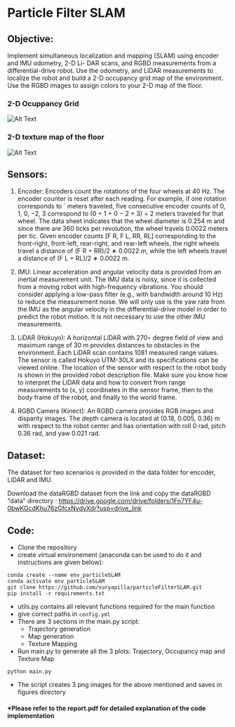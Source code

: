 # Particle Filter SLAM

## Objective:
Implement simultaneous localization and mapping (SLAM) using encoder and IMU odometry, 2-D Li-
DAR scans, and RGBD measurements from a differential-drive robot. Use the odometry, and LiDAR
measurements to localize the robot and build a 2-D occupancy grid map of the environment. Use the
RGBD images to assign colors to your 2-D map of the floor.

### 2-D Ocuppancy Grid
![Alt Text](https://media.giphy.com/media/0DbwULmbO3ERJPBHPP/giphy.gif)

### 2-D texture map of the floor
![Alt Text](https://media.giphy.com/media/IZ7Ky27ORuudlzbNrR/giphy.gif)


## Sensors:

1. Encoder: Encoders count the rotations of the four wheels at 40 Hz. The encoder counter
is reset after each reading. For example, if one rotation corresponds to ` meters traveled, five
consecutive encoder counts of 0, 1, 0, −2, 3 correspond to (0 + 1 + 0 − 2 + 3) = 2 meters traveled
for that wheel. The data sheet indicates that the wheel diameter is 0.254 m and since there
are 360 ticks per revolution, the wheel travels 0.0022 meters per tic. Given encoder counts
[F R, F L, RR, RL] corresponding to the front-right, front-left, rear-right, and rear-left wheels,
the right wheels travel a distance of (F R + RR)/2 ∗ 0.0022 m, while the left wheels travel a
distance of (F L + RL)/2 ∗ 0.0022 m.

2. IMU: Linear acceleration and angular velocity data is provided from an inertial measurement
unit. The IMU data is noisy, since it is collected from a moving robot with high-frequency
vibrations. You should consider applying a low-pass filter (e.g., with bandwidth around 10 Hz)
to reduce the measurement noise. We will only use is the yaw rate from the IMU as the angular
velocity in the differential-drive model in order to predict the robot motion. It is not necessary
to use the other IMU measurements.

3. LiDAR (Hokuyo): A horizontal LiDAR with 270◦ degree field of view and maximum range of 30 m
provides distances to obstacles in the environment. Each LiDAR scan contains 1081 measured
range values. The sensor is called Hokuyo UTM-30LX and its specifications can be viewed
online. The location of the sensor with respect to the robot body is shown in the provided robot
description file. Make sure you know how to interpret the LiDAR data and how to convert from
range measurements to (x, y) coordinates in the sensor frame, then to the body frame of the
robot, and finally to the world frame.

4. RGBD Camera (Kinect): An RGBD camera provides RGB images and disparity images. The depth camera is
located at (0.18, 0.005, 0.36) m with respect to the robot center and has orientation with roll 0 rad, pitch 0.36 rad, and yaw 0.021 rad.
 

## Dataset:
The dataset for two scenarios is provided in the data folder for encoder, LiDAR and IMU.

Download the dataRGBD dataset from the link and copy the dataRGBD "data" directory : https://drive.google.com/drive/folders/1Fn7YF4u-0bwKGcdKhu76zGfcxNydyXdr?usp=drive_link


## Code:

- Clone the repository
- create virtual environement (anaconda can be used to do it and instructions are given below):
```
conda create --name env_particleSLAM
conda activate env_particleSLAM
git clone https://github.com/suryapilla/particleFilterSLAM.git
pip install -r requirements.txt
```
- utils.py contains all relevant functions required for the main function
- give correct paths in `config.yml`
- There are 3 sections in the main.py script:
	- Trajectory generation
	- Map generation
	- Texture Mapping
- Run main.py to generate all the 3 plots: Trajectory, Occupancy map and Texture Map
```
python main.py
```
- The script creates 3 png images for the above mentioned and saves in figures directory

#### *Please refer to the report.pdf for detailed explanation of the code implementation


 
